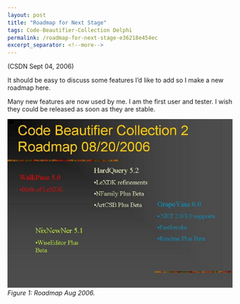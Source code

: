 ```yaml
---
layout: post
title: "Roadmap for Next Stage"
tags: Code-Beautifier-Collection Delphi
permalink: /roadmap-for-next-stage-e36218e454ec
excerpt_separator: <!--more-->
---
```

(CSDN Sept 04, 2006)

It should be easy to discuss some features I’d like to add so I make a new roadmap here.

Many new features are now used by me. I am the first user and tester. I wish they could be released as soon as they are stable.
<!--more-->

![img-description](/images/cbc-roadmap-aug-2006.jpg)
_Figure 1: Roadmap Aug 2006._
